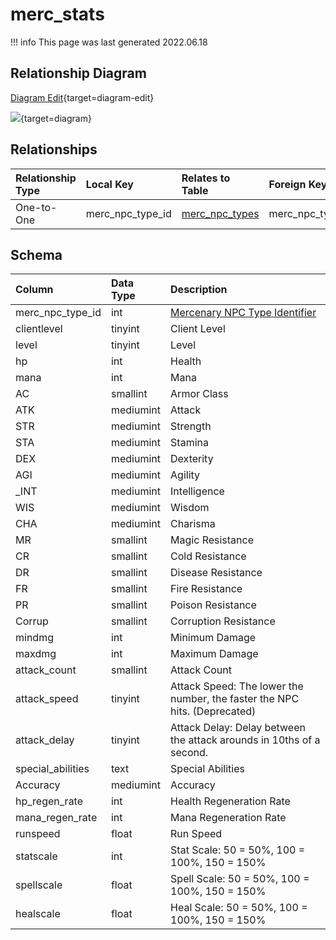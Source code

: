# merc_stats

!!! info
	This page was last generated 2022.06.18

## Relationship Diagram

[Diagram Edit](https://mermaid.live/edit#eyJjb2RlIjoiZXJEaWFncmFtXG4gICAgbWVyY19zdGF0cyB7XG4gICAgICAgIGludHVuc2lnbmVkIG1lcmNfbnBjX3R5cGVfaWRcbiAgICB9XG4gICAgbWVyY19ucGNfdHlwZXMge1xuICAgICAgICBpbnR1bnNpZ25lZCBtZXJjX25wY190eXBlX2lkXG4gICAgfVxuICAgIG1lcmNfc3RhdHMgfHwtLW97IG1lcmNfbnBjX3R5cGVzIDogT25lLXRvLU9uZVxuXG4iLCJtZXJtYWlkIjp7InRoZW1lIjoiZGVmYXVsdCJ9LCJ1cGRhdGVFZGl0b3IiOnRydWUsImF1dG9TeW5jIjp0cnVlLCJ1cGRhdGVEaWFncmFtIjp0cnVlfQ==){target=diagram-edit}

[![](https://mermaid.ink/img/eyJjb2RlIjoiZXJEaWFncmFtXG4gICAgbWVyY19zdGF0cyB7XG4gICAgICAgIGludHVuc2lnbmVkIG1lcmNfbnBjX3R5cGVfaWRcbiAgICB9XG4gICAgbWVyY19ucGNfdHlwZXMge1xuICAgICAgICBpbnR1bnNpZ25lZCBtZXJjX25wY190eXBlX2lkXG4gICAgfVxuICAgIG1lcmNfc3RhdHMgfHwtLW97IG1lcmNfbnBjX3R5cGVzIDogT25lLXRvLU9uZVxuXG4iLCJtZXJtYWlkIjp7InRoZW1lIjoiZGVmYXVsdCJ9LCJ1cGRhdGVFZGl0b3IiOnRydWUsImF1dG9TeW5jIjp0cnVlLCJ1cGRhdGVEaWFncmFtIjp0cnVlfQ==)](https://mermaid.ink/img/eyJjb2RlIjoiZXJEaWFncmFtXG4gICAgbWVyY19zdGF0cyB7XG4gICAgICAgIGludHVuc2lnbmVkIG1lcmNfbnBjX3R5cGVfaWRcbiAgICB9XG4gICAgbWVyY19ucGNfdHlwZXMge1xuICAgICAgICBpbnR1bnNpZ25lZCBtZXJjX25wY190eXBlX2lkXG4gICAgfVxuICAgIG1lcmNfc3RhdHMgfHwtLW97IG1lcmNfbnBjX3R5cGVzIDogT25lLXRvLU9uZVxuXG4iLCJtZXJtYWlkIjp7InRoZW1lIjoiZGVmYXVsdCJ9LCJ1cGRhdGVFZGl0b3IiOnRydWUsImF1dG9TeW5jIjp0cnVlLCJ1cGRhdGVEaWFncmFtIjp0cnVlfQ==){target=diagram}


## Relationships

| Relationship Type | Local Key | Relates to Table | Foreign Key |
| :--- | :--- | :--- | :--- |
| One-to-One | merc_npc_type_id | [merc_npc_types](../../schema/mercenaries/merc_npc_types.md) | merc_npc_type_id |

## Schema

| Column | Data Type | Description |
| :--- | :--- | :--- |
| merc_npc_type_id | int | [Mercenary NPC Type Identifier](merc_npc_types.md) |
| clientlevel | tinyint | Client Level |
| level | tinyint | Level |
| hp | int | Health |
| mana | int | Mana |
| AC | smallint | Armor Class |
| ATK | mediumint | Attack |
| STR | mediumint | Strength |
| STA | mediumint | Stamina |
| DEX | mediumint | Dexterity |
| AGI | mediumint | Agility |
| _INT | mediumint | Intelligence |
| WIS | mediumint | Wisdom |
| CHA | mediumint | Charisma |
| MR | smallint | Magic Resistance |
| CR | smallint | Cold Resistance |
| DR | smallint | Disease Resistance |
| FR | smallint | Fire Resistance |
| PR | smallint | Poison Resistance |
| Corrup | smallint | Corruption Resistance |
| mindmg | int | Minimum Damage |
| maxdmg | int | Maximum Damage |
| attack_count | smallint | Attack Count |
| attack_speed | tinyint | Attack Speed: The lower the number, the faster the NPC hits. (Deprecated) |
| attack_delay | tinyint | Attack Delay: Delay between the attack arounds in 10ths of a second. |
| special_abilities | text | Special Abilities |
| Accuracy | mediumint | Accuracy |
| hp_regen_rate | int | Health Regeneration Rate |
| mana_regen_rate | int | Mana Regeneration Rate |
| runspeed | float | Run Speed |
| statscale | int | Stat Scale: 50 = 50%, 100 = 100%, 150 = 150% |
| spellscale | float | Spell Scale: 50 = 50%, 100 = 100%, 150 = 150% |
| healscale | float | Heal Scale: 50 = 50%, 100 = 100%, 150 = 150% |

